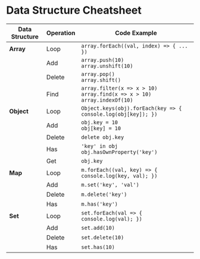 # Data Structure Cheatsheet

| Data Structure | Operation | Code Example                                                                 |
|----------------|-----------|------------------------------------------------------------------------------|
| **Array**      | Loop      | `array.forEach((val, index) => { ... })`                                     |
|                | Add       | `array.push(10)`<br/> `array.unshift(10)`                                                            |
|                | Delete    | `array.pop()`<br>`array.shift()`                                             |
|                | Find      | `array.filter(x => x > 10)`<br>`array.find(x => x > 10)`<br>`array.indexOf(10)` |
| **Object**     | Loop      | `Object.keys(obj).forEach(key => { console.log(obj[key]); })`                |
|                | Add       | `obj.key = 10`<br>`obj[key] = 10`                                           |
|                | Delete    | `delete obj.key`                                                            |
|                | Has       | `'key' in obj`<br>`obj.hasOwnProperty('key')`                               |
|                | Get       | `obj.key`                                                                   |
| **Map**        | Loop      | `m.forEach((val, key) => { console.log(key, val); })`                       |
|                | Add       | `m.set('key', 'val')`                                                       |
|                | Delete    | `m.delete('key')`                                                           |
|                | Has       | `m.has('key')`                                                              |
| **Set**        | Loop      | `set.forEach(val => { console.log(val); })`                                 |
|                | Add       | `set.add(10)`                                                               |
|                | Delete    | `set.delete(10)`                                                            |
|                | Has       | `set.has(10)`                                                               |